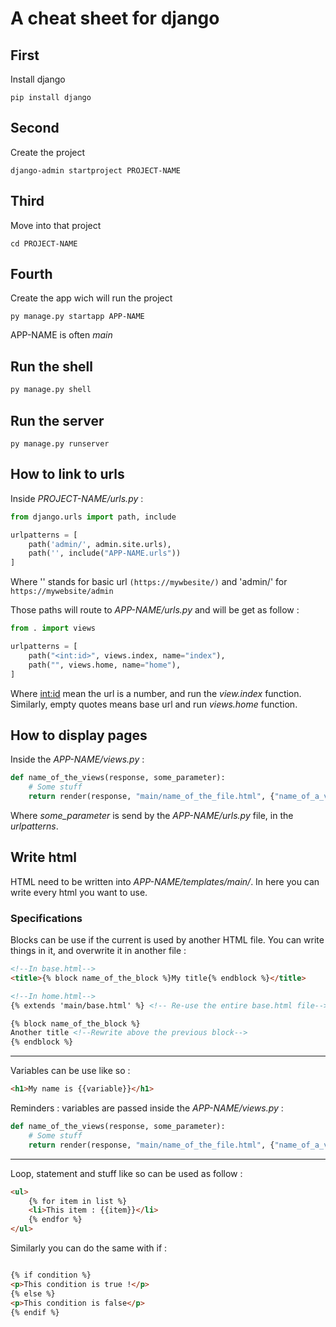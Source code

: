 # A cheat sheet for django

## First

Install django

```shell
pip install django
```

## Second

Create the project

```shell
django-admin startproject PROJECT-NAME
```

## Third

Move into that project

```shell
cd PROJECT-NAME
```

## Fourth

Create the app wich will run the project

```shell
py manage.py startapp APP-NAME
```

APP-NAME is often *main*

## Run the shell

```bash
py manage.py shell
```

## Run the server

```shell
py manage.py runserver
```

## How to link to urls

Inside *PROJECT-NAME/urls.py* :

```python
from django.urls import path, include

urlpatterns = [
    path('admin/', admin.site.urls),
    path('', include("APP-NAME.urls"))
]
```

Where '' stands for basic url `(https://mywbesite/)` and 'admin/' for `https://mywebsite/admin`

Those paths will route to *APP-NAME/urls.py* and will be get as follow :

```python
from . import views

urlpatterns = [
    path("<int:id>", views.index, name="index"),
    path("", views.home, name="home"),
]
```

Where <int:id> mean the url is a number, and run the *view.index* function. Similarly, empty quotes means base url and run *views.home* function.

## How to display pages

Inside the *APP-NAME/views.py* :

```python
def name_of_the_views(response, some_parameter):
    # Some stuff
    return render(response, "main/name_of_the_file.html", {"name_of_a_variable_in_html":the_var_itself}) # Where {} can hold variables you want to pass into you html file
```

Where *some_parameter* is send by the *APP-NAME/urls.py* file, in the *urlpatterns*.

## Write html

HTML need to be written into *APP-NAME/templates/main/*. In here you can write every html you want to use.

### Specifications

Blocks can be use if the current is used by another HTML file. You can write things in it, and overwrite it in another file :

```html
<!--In base.html-->
<title>{% block name_of_the_block %}My title{% endblock %}</title>
```

```html
<!--In home.html-->
{% extends 'main/base.html' %} <!-- Re-use the entire base.html file-->

{% block name_of_the_block %}
Another title <!--Rewrite above the previous block-->
{% endblock %}

```

---

Variables can be use like so :

```html
<h1>My name is {{variable}}</h1>
```

Reminders : variables are passed inside the *APP-NAME/views.py* :

```python
def name_of_the_views(response, some_parameter):
    # Some stuff
    return render(response, "main/name_of_the_file.html", {"name_of_a_variable_in_html":the_var_itself}) # Where {} can hold variables you want to pass into you html file
```

---

Loop, statement and stuff like so can be used as follow :

```html
<ul>
    {% for item in list %}
    <li>This item : {{item}}</li>
    {% endfor %}
</ul>
```

Similarly you can do the same with if :

```html

{% if condition %}
<p>This condition is true !</p>
{% else %}
<p>This condition is false</p>
{% endif %}

```
